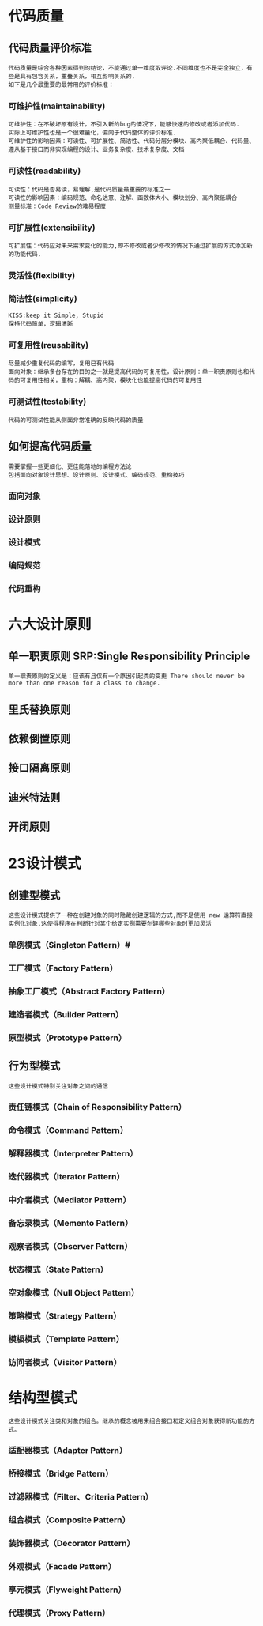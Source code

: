 # 代码质量

## 代码质量评价标准
    代码质量是综合各种因素得到的结论，不能通过单一维度取评论.不同维度也不是完全独立，有些是具有包含关系，重叠关系，相互影响关系的.
    如下是几个最重要的最常用的评价标准：
### 可维护性(maintainability)
    可维护性：在不破坏原有设计，不引入新的bug的情况下，能够快速的修改或者添加代码.
    实际上可维护性也是一个很难量化，偏向于代码整体的评价标准.
    可维护性的影响因素：可读性、可扩展性、简洁性、代码分层分模块、高内聚低耦合、代码量、遵从基于接口而非实现编程的设计、业务复杂度、技术复杂度、文档
### 可读性(readability)
    可读性：代码是否易读，易理解,是代码质量最重要的标准之一
    可读性的影响因素：编码规范、命名达意、注解、函数体大小、模块划分、高内聚低耦合
    测量标准：Code Review的难易程度
### 可扩展性(extensibility)
    可扩展性：代码应对未来需求变化的能力,即不修改或者少修改的情况下通过扩展的方式添加新的功能代码.
### 灵活性(flexibility)
    
### 简洁性(simplicity)
    KISS:keep it Simple, Stupid
    保持代码简单，逻辑清晰
### 可复用性(reusability)
    尽量减少重复代码的编写，复用已有代码
    面向对象：继承多台存在的目的之一就是提高代码的可复用性，设计原则：单一职责原则也和代码的可复用性相关，重构：解耦、高内聚，模块化也能提高代码的可复用性
### 可测试性(testability)
    代码的可测试性能从侧面非常准确的反映代码的质量

## 如何提高代码质量
    需要掌握一些更细化、更佳能落地的编程方法论
    包括面向对象设计思想、设计原则、设计模式、编码规范、重构技巧
### 面向对象
    
### 设计原则

### 设计模式

### 编码规范

### 代码重构


# 六大设计原则

## 单一职责原则 SRP:Single Responsibility Principle

    单一职责原则的定义是：应该有且仅有一个原因引起类的变更 There should never be more than one reason for a class to change.

## 里氏替换原则

## 依赖倒置原则

## 接口隔离原则

## 迪米特法则

## 开闭原则

# 23设计模式

## 创建型模式

    这些设计模式提供了一种在创建对象的同时隐藏创建逻辑的方式,而不是使用 new 运算符直接实例化对象.这使得程序在判断针对某个给定实例需要创建哪些对象时更加灵活

### 单例模式（Singleton Pattern）#

### 工厂模式（Factory Pattern）

### 抽象工厂模式（Abstract Factory Pattern）

### 建造者模式（Builder Pattern）

### 原型模式（Prototype Pattern）

## 行为型模式

    这些设计模式特别关注对象之间的通信

### 责任链模式（Chain of Responsibility Pattern）

### 命令模式（Command Pattern）

### 解释器模式（Interpreter Pattern）

### 迭代器模式（Iterator Pattern）

### 中介者模式（Mediator Pattern）

### 备忘录模式（Memento Pattern）

### 观察者模式（Observer Pattern）

### 状态模式（State Pattern）

### 空对象模式（Null Object Pattern）

### 策略模式（Strategy Pattern）

### 模板模式（Template Pattern）

### 访问者模式（Visitor Pattern）

# 结构型模式

    这些设计模式关注类和对象的组合。继承的概念被用来组合接口和定义组合对象获得新功能的方式。

### 适配器模式（Adapter Pattern）

### 桥接模式（Bridge Pattern）

### 过滤器模式（Filter、Criteria Pattern）

### 组合模式（Composite Pattern）

### 装饰器模式（Decorator Pattern）

### 外观模式（Facade Pattern）

### 享元模式（Flyweight Pattern）

### 代理模式（Proxy Pattern）